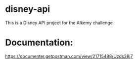 # disney-api
This is a Disney API project for the Alkemy challenge

# Documentation:
https://documenter.getpostman.com/view/21715488/Uzds38j7
